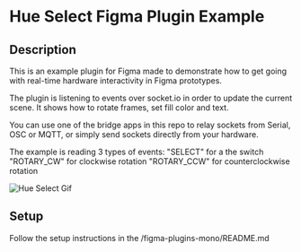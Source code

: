 # Hue Select Figma Plugin Example

## Description

This is an example plugin for Figma made to demonstrate how to get going with real-time hardware interactivity in Figma prototypes. 

The plugin is listening to events over socket.io in order to update the current scene. It shows how to rotate frames, set fill color and text. 

You can use one of the bridge apps in this repo to relay sockets from Serial, OSC or MQTT,
or simply send sockets directly from your hardware.

The example is reading 3 types of events:
   "SELECT" for a the switch
   "ROTARY_CW" for clockwise rotation
   "ROTARY_CCW" for counterclockwise rotation

![Hue Select Gif](../../assets/hue_select.gif?raw=true)

## Setup

Follow the setup instructions in the /figma-plugins-mono/README.md 

